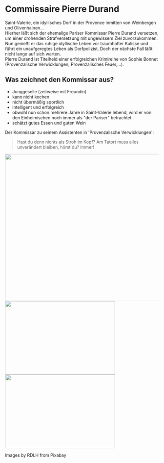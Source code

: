 # Commissaire Pierre Durand


Saint-Valerie, ein idyllisches Dorf in der Provence inmitten von Weinbergen und Olivenhainen...  
Hierher läßt sich der ehemalige Pariser Kommissar Pierre Durand versetzen, um einer drohenden Strafversetzung mit ungewissem Ziel zuvorzukommen. Nun genießt er das ruhige idyllische Leben vor traumhafter Kulisse und führt ein unaufgeregtes Leben als Dorfpolizist. Doch der nächste Fall läßt nicht lange auf sich warten.  
Pierre Durand ist Titelheld einer erfolgreichen Krimireihe von Sophie Bonnet (Provenzalische Verwicklungen, Provenzalisches Feuer,...).
  
  
  
  
## Was zeichnet den Kommissar aus?
  
* Junggeselle (zeitweise mit Freundin)
* kann nicht kochen
* nicht übermäßig sportlich
* intelligent und erfolgreich
* obwohl nun schon mehrere Jahre in Saint-Valerie lebend, wird er von den Einheimischen noch immer als "der Pariser" betrachtet
* schätzt gutes Essen und guten Wein
   
  
  
Der Kommissar zu seinem Assistenten in \'Provenzalische Verwicklungen\':

> Hast du denn nichts als Stroh im Kopf? Am Tatort muss alles unverändert bleiben, hörst du? Immer!
   
  
  
<img src="https://cdn.pixabay.com/photo/2018/12/09/07/36/city-3864462__480.jpg" width="720" height="480" border="0">
  
<img src="https://cdn.pixabay.com/photo/2018/12/13/19/17/street-display-3873545__480.jpg" width="360" height="240" border="0">
  <img src="https://cdn.pixabay.com/photo/2019/03/12/09/18/tomatoes-4050245__480.jpg" width="360" height="240" border="0">

Images by RDLH from Pixabay


